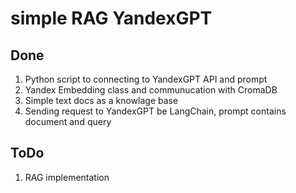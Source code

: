# simple RAG YandexGPT

## Done
1. Python script to connecting to YandexGPT API and prompt
2. Yandex Embedding class and communucation with CromaDB 
3. Simple text docs as a knowlage base
4. Sending request to YandexGPT be LangChain, prompt contains document and query

## ToDo
1. RAG implementation 
